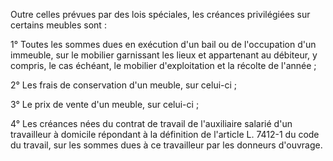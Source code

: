 Outre celles prévues par des lois spéciales, les créances privilégiées sur certains meubles sont :  

  

1° Toutes les sommes dues en exécution d'un bail ou de l'occupation d'un immeuble, sur le mobilier garnissant les lieux et appartenant au débiteur, y compris, le cas échéant, le mobilier d'exploitation et la récolte de l'année ;  

  

2° Les frais de conservation d'un meuble, sur celui-ci ;  

  

3° Le prix de vente d'un meuble, sur celui-ci ;  

  

4° Les créances nées du contrat de travail de l'auxiliaire salarié d'un travailleur à domicile répondant à la définition de l'article L. 7412-1 du code du travail, sur les sommes dues à ce travailleur par les donneurs d'ouvrage.

